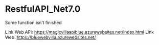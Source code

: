 # RestfulAPI_Net7.0
Some function isn't finished

Link Web API: https://magicvillaapiblue.azurewebsites.net/index.html
Link Web: https://bluewebvilla.azurewebsites.net/
